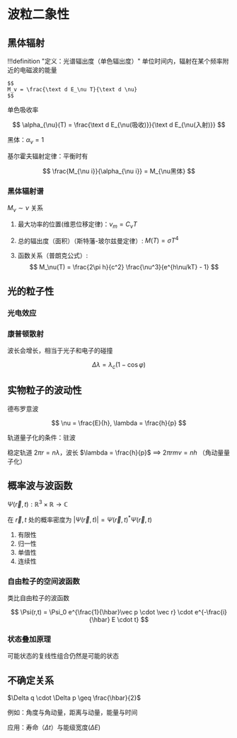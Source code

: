# 波粒二象性

## 黑体辐射

!!!definition "定义：光谱辐出度（单色辐出度）"
    单位时间内，辐射在某个频率附近的电磁波的能量

    $$
    M_v = \frac{\text d E_\nu T}{\text d \nu} 
    $$

单色吸收率

$$
\alpha_{\nu}(T) = \frac{\text d E_{\nu(吸收)}}{\text d E_{\nu(入射)}}
$$

黑体：$\alpha_\nu = 1$

基尔霍夫辐射定律：平衡时有

$$
\frac{M_{\nu i}}{\alpha_{\nu i}} = M_{\nu黑体} 
$$

### 黑体辐射谱

$M_\nu \sim \nu$ 关系

1. 最大功率的位置(维恩位移定律)：$\nu_m = C_{\nu} T$
2. 总的辐出度（面积）（斯特藩-玻尔兹曼定律）: $M(T) = \sigma T^4$

3. 函数关系（普朗克公式）:
    $$
    M_\nu(T) = \frac{2\pi h}{c^2} \frac{\nu^3}{e^{h\nu/kT} - 1}
    $$

## 光的粒子性

### 光电效应

### 康普顿散射

波长会增长，相当于光子和电子的碰撞

$$
\Delta \lambda = \lambda_c (1 - \cos \varphi)
$$

## 实物粒子的波动性

德布罗意波

$$
\nu = \frac{E}{h}, \lambda = \frac{h}{p}
$$

轨道量子化的条件：驻波

稳定轨道 $2\pi r = n \lambda$，波长 $\lambda = \frac{h}{p}$ $\implies$ $2 \pi r m v = nh$ （角动量量子化）

## 概率波与波函数

$\Psi(\vec r,t) : \mathbb R^3 \times \mathbb R \to \mathbb C$ 

在 $\vec r,t$ 处的概率密度为 $|\Psi(\vec r, t)| = \Psi(\vec r, t)^*\Psi(\vec r, t)$

1. 有限性
2. 归一性
3. 单值性
4. 连续性

### 自由粒子的空间波函数

类比自由粒子的波函数

$$
\Psi(r,t) = \Psi_0 e^{\frac{1}{\hbar}\vec p \cdot \vec r} \cdot e^{-\frac{i}{\hbar} E \cdot t}
$$

### 状态叠加原理

可能状态的复线性组合仍然是可能的状态

## 不确定关系

$\Delta q \cdot \Delta p \geq \frac{\hbar}{2}$


例如：角度与角动量，距离与动量，能量与时间

应用：寿命（$\Delta t$）与能级宽度($\Delta E$)

